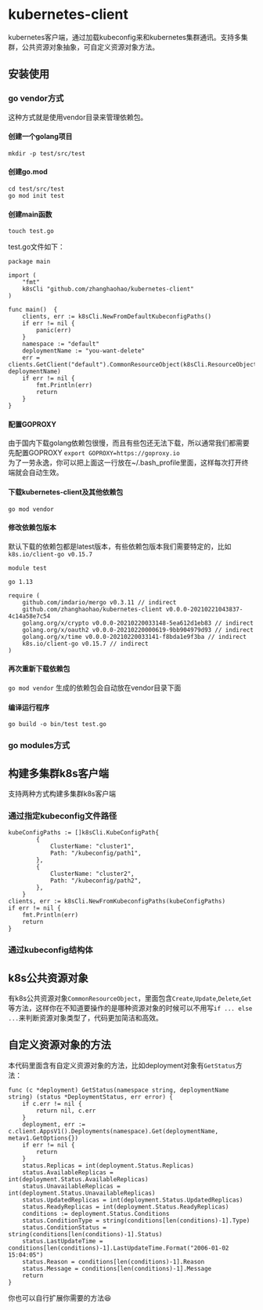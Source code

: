 # kubernetes-client
kubernetes客户端，通过加载kubeconfig来和kubernetes集群通讯。支持多集群，公共资源对象抽象，可自定义资源对象方法。
## 安装使用
### go vendor方式
这种方式就是使用vendor目录来管理依赖包。
#### 创建一个golang项目 
`mkdir -p test/src/test`
#### 创建go.mod
`cd test/src/test`     
`go mod init test`
#### 创建main函数
`touch test.go`

test.go文件如下：
```golang
package main

import (
	"fmt"
	k8sCli "github.com/zhanghaohao/kubernetes-client"
)

func main()  {
	clients, err := k8sCli.NewFromDefaultKubeconfigPaths()
	if err != nil {
		panic(err)
	}
	namespace := "default"
	deploymentName := "you-want-delete"
	err = clients.GetClient("default").CommonResourceObject(k8sCli.ResourceObjectType(k8sCli.KubernetesDeployment)).Delete(namespace, deploymentName)
	if err != nil {
		fmt.Println(err)
		return
	}
}
```
#### 配置GOPROXY
由于国内下载golang依赖包很慢，而且有些包还无法下载，所以通常我们都需要先配置GOPROXY
`export GOPROXY=https://goproxy.io`    
为了一劳永逸，你可以把上面这一行放在~/.bash_profile里面，这样每次打开终端就会自动生效。
#### 下载kubernetes-client及其他依赖包
`go mod vendor`
#### 修改依赖包版本
默认下载的依赖包都是latest版本，有些依赖包版本我们需要特定的，比如`k8s.io/client-go v0.15.7`
```
module test

go 1.13

require (
	github.com/imdario/mergo v0.3.11 // indirect
	github.com/zhanghaohao/kubernetes-client v0.0.0-20210221043837-4c14a58e7c54
	golang.org/x/crypto v0.0.0-20210220033148-5ea612d1eb83 // indirect
	golang.org/x/oauth2 v0.0.0-20210220000619-9bb904979d93 // indirect
	golang.org/x/time v0.0.0-20210220033141-f8bda1e9f3ba // indirect
	k8s.io/client-go v0.15.7 // indirect
)
```
#### 再次重新下载依赖包
`go mod vendor`
生成的依赖包会自动放在vendor目录下面
#### 编译运行程序
`go build -o bin/test test.go`


### go modules方式

## 构建多集群k8s客户端
支持两种方式构建多集群k8s客户端
### 通过指定kubeconfig文件路径
```golang
kubeConfigPaths := []k8sCli.KubeConfigPath{
		{
			ClusterName: "cluster1",
			Path: "/kubeconfig/path1",
		},
		{
			ClusterName: "cluster2",
			Path: "/kubeconfig/path2",
		},
	}
clients, err := k8sCli.NewFromKubeconfigPaths(kubeConfigPaths)
if err != nil {
	fmt.Println(err)
	return
}
```
### 通过kubeconfig结构体
## k8s公共资源对象
有k8s公共资源对象`CommonResourceObject`，里面包含`Create`,`Update`,`Delete`,`Get`等方法，这样你在不知道要操作的是哪种资源对象的时候可以不用写`if ... else ...`来判断资源对象类型了，代码更加简洁和高效。
## 自定义资源对象的方法
本代码里面含有自定义资源对象的方法，比如deployment对象有`GetStatus`方法：
```golang
func (c *deployment) GetStatus(namespace string, deploymentName string) (status *DeploymentStatus, err error) {
	if c.err != nil {
		return nil, c.err
	}
	deployment, err := c.client.AppsV1().Deployments(namespace).Get(deploymentName, metav1.GetOptions{})
	if err != nil {
		return
	}
	status.Replicas = int(deployment.Status.Replicas)
	status.AvailableReplicas = int(deployment.Status.AvailableReplicas)
	status.UnavailableReplicas = int(deployment.Status.UnavailableReplicas)
	status.UpdatedReplicas = int(deployment.Status.UpdatedReplicas)
	status.ReadyReplicas = int(deployment.Status.ReadyReplicas)
	conditions := deployment.Status.Conditions
	status.ConditionType = string(conditions[len(conditions)-1].Type)
	status.ConditionStatus = string(conditions[len(conditions)-1].Status)
	status.LastUpdateTime = conditions[len(conditions)-1].LastUpdateTime.Format("2006-01-02 15:04:05")
	status.Reason = conditions[len(conditions)-1].Reason
	status.Message = conditions[len(conditions)-1].Message
	return
}
```
你也可以自行扩展你需要的方法:laughing:

